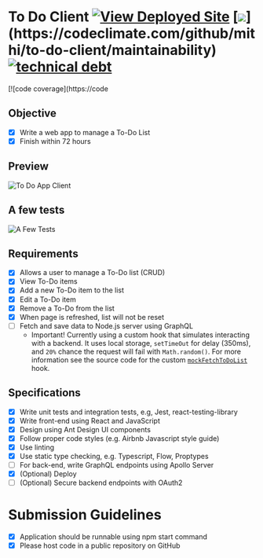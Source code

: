 # To Do Client [![View Deployed Site](https://img.shields.io/badge/View%20-Deployed%20Site-orange.svg?logo=react&color=0abde3)](https://to-do-client.vercel.app/) [![](https://api.codeclimate.com/v1/badges/ce7b5dae8d6915a5c1c9/maintainability")](https://codeclimate.com/github/mithi/to-do-client/maintainability) [![technical debt](https://img.shields.io/codeclimate/tech-debt/mithi/to-do-client)](https://codeclimate.com/github/mithi/to-do-client/trends/technical_debt)

[![code coverage](https://code

## Objective

-   [x] Write a web app to manage a To-Do List
-   [x] Finish within 72 hours

## Preview

![To Do App Client](https://user-images.githubusercontent.com/1670421/111079608-a3097900-8535-11eb-9a09-816875d8eb03.gif)

## A few tests

![A Few Tests](https://user-images.githubusercontent.com/1670421/111230300-5780c900-8622-11eb-8311-bc102c01122e.png)

## Requirements

-   [x] Allows a user to manage a To-Do list (CRUD)
-   [x] View To-Do items
-   [x] Add a new To-Do item to the list
-   [x] Edit a To-Do item
-   [x] Remove a To-Do from the list
-   [x] When page is refreshed, list will not be reset
-   [ ] Fetch and save data to Node.js server using GraphQL
    -   Important! Currently using a custom hook that simulates interacting with a backend. It uses local storage, `setTimeOut` for delay (350ms), and `20%` chance the request will fail with `Math.random()`. For more information see the source code for the custom [`mockFetchToDoList`](./src/hooks/index.js) hook.

## Specifications

-   [x] Write unit tests and integration tests, e.g, Jest, react-testing-library
-   [x] Write front-end using React and JavaScript
-   [x] Design using Ant Design UI components
-   [x] Follow proper code styles (e.g. Airbnb Javascript style guide)
-   [x] Use linting
-   [x] Use static type checking, e.g. Typescript, Flow, Proptypes
-   [ ] For back-end, write GraphQL endpoints using Apollo Server
-   [x] (Optional) Deploy
-   [ ] (Optional) Secure backend endpoints with OAuth2

# Submission Guidelines

-   [x] Application should be runnable using npm start command
-   [x] Please host code in a public repository on GitHub
